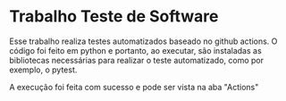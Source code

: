 ﻿# Trabalho Teste de Software

Esse trabalho realiza testes automatizados baseado no github actions. O código foi feito em python e portanto, ao executar, são instaladas as bibliotecas necessárias para realizar o teste automatizado, como por exemplo, o pytest.

A execução foi feita com sucesso e pode ser vista na aba "Actions"
